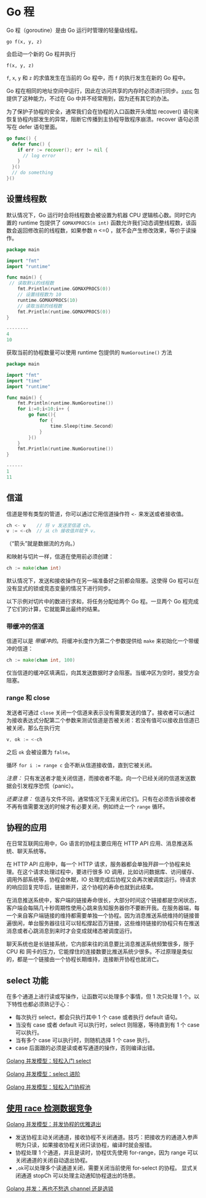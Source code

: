 # Go 程

Go 程（goroutine）是由 Go 运行时管理的轻量级线程。

`go f(x, y, z)`

会启动一个新的 Go 程并执行

`f(x, y, z)`

`f`, `x`, `y` 和 `z` 的求值发生在当前的 Go 程中，而 `f` 的执行发生在新的 Go 程中。

Go 程在相同的地址空间中运行，因此在访问共享的内存时必须进行同步。[`sync`](https://go-zh.org/pkg/sync/) 包提供了这种能力，不过在 Go 中并不经常用到，因为还有其它的办法。

为了保护子协程的安全，通常我们会在协程的入口函数开头增加 recover() 语句来恢复协程内部发生的异常，阻断它传播到主协程导致程序崩溃。recover 语句必须写在 defer 语句里面。

```go
go func() {
  defer func() {
    if err := recover(); err != nil {
      // log error
    }
  }()
  // do something
}()
```

## 设置线程数

默认情况下，Go 运行时会将线程数会被设置为机器 CPU 逻辑核心数。同时它内置的 runtime 包提供了 `GOMAXPROCS(n int)` 函数允许我们动态调整线程数，该函数会返回修改前的线程数，如果参数 n <=0 ，就不会产生修改效果，等价于读操作。

```go
package main

import "fmt"
import "runtime"

func main() {
 // 读取默认的线程数
    fmt.Println(runtime.GOMAXPROCS(0))
    // 设置线程数为 10
    runtime.GOMAXPROCS(10)
    // 读取当前的线程数
    fmt.Println(runtime.GOMAXPROCS(0))
}

--------
4
10
```

获取当前的协程数量可以使用 runtime 包提供的 `NumGoroutine()` 方法

```go
package main

import "fmt"
import "time"
import "runtime"

func main() {
    fmt.Println(runtime.NumGoroutine())
    for i:=0;i<10;i++ {
        go func(){
            for {
                time.Sleep(time.Second)
            }
        }()
    }
    fmt.Println(runtime.NumGoroutine())
}

------
1
11
```

## 信道

信道是带有类型的管道，你可以通过它用信道操作符 `<-` 来发送或者接收值。

```go
ch <- v    // 将 v 发送至信道 ch。
v := <-ch  // 从 ch 接收值并赋予 v。
```

（“箭头”就是数据流的方向。）

和映射与切片一样，信道在使用前必须创建：

```go
ch := make(chan int)
```

默认情况下，发送和接收操作在另一端准备好之前都会阻塞。这使得 Go 程可以在没有显式的锁或竞态变量的情况下进行同步。

以下示例对切片中的数进行求和，将任务分配给两个 Go 程。一旦两个 Go 程完成了它们的计算，它就能算出最终的结果。

### 带缓冲的信道

信道可以是 _带缓冲的_。将缓冲长度作为第二个参数提供给 `make` 来初始化一个带缓冲的信道：

```go
ch := make(chan int, 100)
```

仅当信道的缓冲区填满后，向其发送数据时才会阻塞。当缓冲区为空时，接受方会阻塞。

### range 和 close

发送者可通过 `close` 关闭一个信道来表示没有需要发送的值了。接收者可以通过为接收表达式分配第二个参数来测试信道是否被关闭：若没有值可以接收且信道已被关闭，那么在执行完

```go
v, ok := <-ch
```

之后 `ok` 会被设置为 `false`。

循环 `for i := range c` 会不断从信道接收值，直到它被关闭。

_注意：_ 只有发送者才能关闭信道，而接收者不能。向一个已经关闭的信道发送数据会引发程序恐慌（panic）。

_还要注意：_ 信道与文件不同，通常情况下无需关闭它们。只有在必须告诉接收者不再有值需要发送的时候才有必要关闭，例如终止一个 `range` 循环。

## 协程的应用

在日常互联网应用中，Go 语言的协程主要应用在 HTTP API 应用、消息推送系统、聊天系统等。

在 HTTP API 应用中，每一个 HTTP 请求，服务器都会单独开辟一个协程来处理。在这个请求处理过程中，要进行很多 IO 调用，比如访问数据库、访问缓存、调用外部系统等，协程会休眠，IO 处理完成后协程又会再次被调度运行。待请求的响应回复完毕后，链接断开，这个协程的寿命也就到此结束。

在消息推送系统中，客户端的链接寿命很长，大部分时间这个链接都是空闲状态，客户端会每隔几十秒周期性使用心跳来告知服务器你不要断开我。在服务器端，每一个来自客户端链接的维持都需要单独一个协程。因为消息推送系统维持的链接普遍很闲，单台服务器往往可以轻松撑起百万链接，这些维持链接的协程只有在推送消息或者心跳消息到来时才会变成就绪态被调度运行。

聊天系统也是长链接系统，它内部来往的消息要比消息推送系统频繁很多，限于 CPU 和 网卡的压力，它能撑住的连接数要比推送系统少很多。不过原理是类似的，都是一个链接由一个协程长期维持，连接断开协程也就消亡。

## select 功能

在多个通道上进行读或写操作，让函数可以处理多个事情，但 1 次只处理 1 个。以下特性也都必须熟记于心：

- 每次执行 select，都会只执行其中 1 个 case 或者执行 default 语句。
- 当没有 case 或者 default 可以执行时，select 则阻塞，等待直到有 1 个 case 可以执行。
- 当有多个 case 可以执行时，则随机选择 1 个 case 执行。
- case 后面跟的必须是读或者写通道的操作，否则编译出错。

[Golang 并发模型：轻松入门 select](http://lessisbetter.site/2018/12/13/golang-slect/)

[Golang 并发模型：select 进阶](http://lessisbetter.site/2018/12/17/golang-selete-advance/)

[Golang 并发模型：轻松入门协程池](http://lessisbetter.site/2018/12/20/golang-simple-goroutine-pool/)

## [使用 race 检测数据竞争](http://lessisbetter.site/2018/11/17/Golang-detecting-date-racing/)

[Golang 并发模型：并发协程的优雅退出](http://lessisbetter.site/2018/12/02/golang-exit-goroutine-in-3-ways/)

- 发送协程主动关闭通道，接收协程不关闭通道。技巧：把接收方的通道入参声明为只读，如果接收协程关闭只读协程，编译时就会报错。
- 协程处理 1 个通道，并且是读时，协程优先使用 for-range，因为 range 可以关闭通道的关闭自动退出协程。
- `,ok`可以处理多个读通道关闭，需要关闭当前使用 for-select 的协程。
  显式关闭通道 stopCh 可以处理主动通知协程退出的场景。

[Golang 并发：再也不愁选 channel 还是选锁](http://lessisbetter.site/2019/01/14/golang-channel-and-mutex/)
